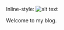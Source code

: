 Inline-style: 
![alt text](https://github.com/LorenzoP93/LorenzoP93.github.io/tree/master/figures/photo_jpg.jpg)


Welcome to my blog.
